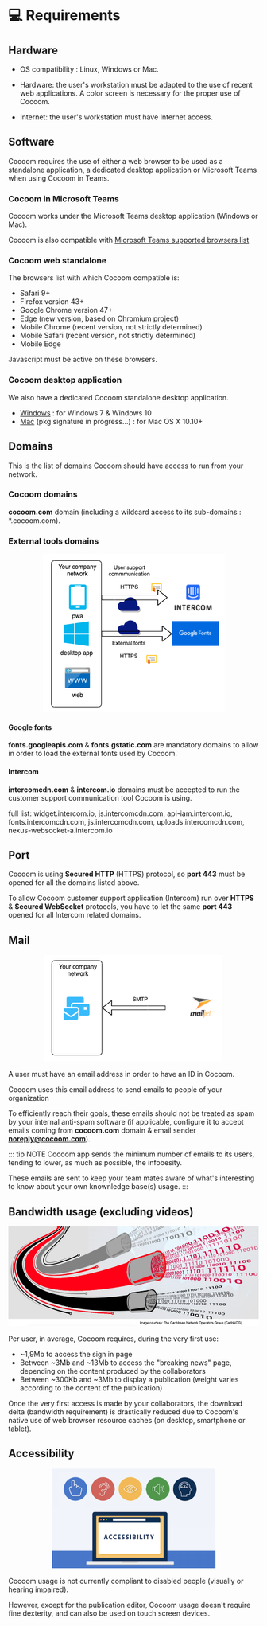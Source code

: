 # 💻 Requirements

## Hardware

- OS compatibility : Linux, Windows or Mac.

- Hardware: the user's workstation must be adapted to the use of recent web applications. A color screen is necessary for the proper use of Cocoom.

- Internet: the user's workstation must have Internet access.


## Software

Cocoom requires the use of either a web browser to be used as a standalone application, a dedicated desktop application or Microsoft Teams when using Cocoom in Teams.

### Cocoom in Microsoft Teams

Cocoom works under the Microsoft Teams desktop application (Windows or Mac).

Cocoom is also compatible with [Microsoft Teams supported browsers list](https://docs.microsoft.com/fr-fr/microsoftteams/limits-specifications-teams#browsers)

### Cocoom web standalone

The browsers list with which Cocoom compatible is:

- Safari 9+
- Firefox version 43+
- Google Chrome version 47+
- Edge (new version, based on Chromium project)
- Mobile Chrome (recent version, not strictly determined)
- Mobile Safari (recent version, not strictly determined)
- Mobile Edge

Javascript must be active on these browsers.

### Cocoom desktop application

We also have a dedicated Cocoom standalone desktop application.

- [Windows](https://static.cocoom.com/desktopapp/Cocoom.exe) : for Windows 7 & Windows 10
- [Mac](https://static.cocoom.com/desktopapp/Cocoom.dmg) (pkg signature in progress...) : for Mac OS X 10.10+


## Domains

This is the list of domains Cocoom should have access to run from your network.

### Cocoom domains

**cocoom.com** domain (including a wildcard access to its sub-domains : *.cocoom.com).

### External tools domains

<p align="center">
  <img alt="External tools diagram" src="/img/infra/infra_external-tools.png">
</p>

#### Google fonts

**fonts.googleapis.com** & **fonts.gstatic.com** are mandatory domains to allow in order to load the external fonts used by Cocoom.

#### Intercom

**intercomcdn.com** & **intercom.io** domains must be accepted to run the customer support communication tool Cocoom is using.

full list: widget.intercom.io, js.intercomcdn.com, api-iam.intercom.io, fonts.intercomcdn.com, js.intercomcdn.com, uploads.intercomcdn.com, nexus-websocket-a.intercom.io


## Port

Cocoom is using **Secured HTTP** (HTTPS) protocol, so **port 443** must be opened for all the domains listed above.

To allow Cocoom customer support application (Intercom) run over **HTTPS** & **Secured WebSocket** protocols, you have to let the same **port 443** opened for all Intercom related domains.


## Mail

<p align="center">
  <img alt="External email tool diagram" src="/img/infra/infra_external-email-tool.png">
</p>

A user must have an email address in order to have an ID in Cocoom.

Cocoom uses this email address to send emails to people of your organization

To efficiently reach their goals, these emails should not be treated as spam by your internal anti-spam software (if applicable, configure it to accept emails coming from **cocoom.com** domain & email sender **noreply@cocoom.com**).

::: tip NOTE
Cocoom app sends the minimum number of emails to its users, tending to lower, as much as possible, the infobesity.

These emails are sent to keep your team mates aware of what's interesting to know about your own knownledge base(s) usage.
:::

## Bandwidth usage (excluding videos)

<p align="center">
  <img alt="External tools diagram" height="200" src="/img/infra/bandwidth.png">
</p>

Per user, in average, Cocoom requires, during the very first use:

- ~1,9Mb to access the sign in page
- Between ~3Mb and ~13Mb to access the "breaking news" page, depending on the content produced by the collaborators
- Between ~300Kb and ~3Mb to display a publication (weight varies according to the content of the publication)

Once the very first access is made by your collaborators, the download delta (bandwidth requirement) is drastically reduced due to Cocoom's native use of web browser resource caches (on desktop, smartphone or tablet).


## Accessibility

<p align="center">
  <img alt="External tools diagram" height="200" src="/img/infra/accessibility.png">
</p>

Cocoom usage is not currently compliant to disabled people (visually or hearing impaired).

However, except for the publication editor, Cocoom usage doesn't require fine dexterity, and can also be used on touch screen devices.
